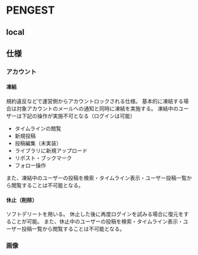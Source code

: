 # PENGEST

## local

## 仕様

### アカウント

#### 凍結

規約違反などで運営側からアカウントロックされる仕様。
基本的に凍結する場合は対象アカウントのメールへの通知と同時に凍結を実施する。
凍結中のユーザーは下記の操作が実施不可となる（ログインは可能）

- タイムラインの閲覧
- 新規投稿
- 投稿編集（未実装）
- ライブラリに新規アップロード
- リポスト・ブックマーク
- フォロー操作

また、凍結中のユーザーの投稿を検索・タイムライン表示・ユーザー投稿一覧から閲覧することは不可能となる。

#### 休止（削除）

ソフトデリートを用いる。
休止した後に再度ログインを試みる場合に復元をすることが可能。
また、休止中のユーザーの投稿を検索・タイムライン表示・ユーザー投稿一覧から閲覧することは不可能となる。

### 画像
